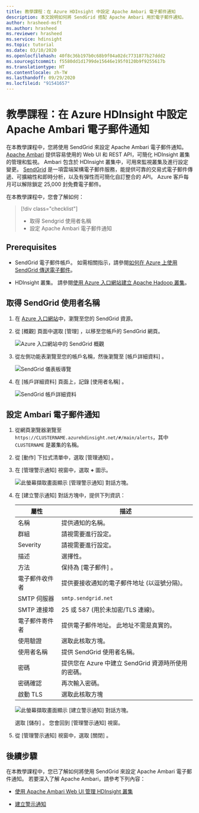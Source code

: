 ```yaml
---
title: 教學課程：在 Azure HDInsight 中設定 Apache Ambari 電子郵件通知
description: 本文說明如何將 SendGrid 搭配 Apache Ambari 用於電子郵件通知。
author: hrasheed-msft
ms.author: hrasheed
ms.reviewer: hrasheed
ms.service: hdinsight
ms.topic: tutorial
ms.date: 03/10/2020
ms.openlocfilehash: 40f8c36b197b0c68b9f04a02dc7731877b27ddd2
ms.sourcegitcommit: f5580dd1d1799de15646e195f0120b9f9255617b
ms.translationtype: HT
ms.contentlocale: zh-TW
ms.lasthandoff: 09/29/2020
ms.locfileid: "91541657"
---
```

# <a name="tutorial-configure-apache-ambari-email-notifications-in-azure-hdinsight"></a>教學課程：在 Azure HDInsight 中設定 Apache Ambari 電子郵件通知

在本教學課程中，您將使用 SendGrid 來設定 Apache Ambari 電子郵件通知。 [Apache Ambari](./hdinsight-hadoop-manage-ambari.md) 提供容易使用的 Web UI 和 REST API，可簡化 HDInsight 叢集的管理和監視。 Ambari 包含於 HDInsight 叢集中，可用來監視叢集及進行設定變更。 [SendGrid](https://sendgrid.com/solutions/) 是一項雲端架構電子郵件服務，能提供可靠的交易式電子郵件傳遞、可擴縮性和即時分析，以及有彈性而可簡化自訂整合的 API。 Azure 客戶每月可以解除鎖定 25,000 封免費電子郵件。

在本教學課程中，您會了解如何：

> [!div class="checklist"]
> * 取得 Sendgrid 使用者名稱
> * 設定 Apache Ambari 電子郵件通知

## <a name="prerequisites"></a>Prerequisites

* SendGrid 電子郵件帳戶。 如需相關指示，請參閱[如何在 Azure 上使用 SendGrid 傳送電子郵件](https://docs.microsoft.com/azure/sendgrid-dotnet-how-to-send-email)。

* HDInsight 叢集。 請參閱[使用 Azure 入口網站建立 Apache Hadoop 叢集](./hdinsight-hadoop-create-linux-clusters-portal.md)。

## <a name="obtain-sendgrid-username"></a>取得 SendGrid 使用者名稱

1. 在 [Azure 入口網站](https://portal.azure.com)中，瀏覽至您的 SendGrid 資源。

1. 從 [概觀] 頁面中選取 [管理]  ，以移至您帳戶的 SendGrid 網頁。

    ![Azure 入口網站中的 SendGrid 概觀](./media/apache-ambari-email/azure-portal-sendgrid-manage.png)

1. 從左側功能表瀏覽至您的帳戶名稱，然後瀏覽至 [帳戶詳細資料]  。

    ![SendGrid 儀表板導覽](./media/apache-ambari-email/sendgrid-dashboard-navigation.png)

1. 在 [帳戶詳細資料]  頁面上，記錄 [使用者名稱]  。

    ![SendGrid 帳戶詳細資料](./media/apache-ambari-email/sendgrid-account-details.png)

## <a name="configure-ambari-e-mail-notification"></a>設定 Ambari 電子郵件通知

1. 從網頁瀏覽器瀏覽至 `https://CLUSTERNAME.azurehdinsight.net/#/main/alerts`，其中 `CLUSTERNAME` 是叢集的名稱。

1. 從 [動作]  下拉式清單中，選取 [管理通知]  。

1. 在 [管理警示通知]  視窗中，選取 **+** 圖示。

    ![此螢幕擷取畫面顯示 [管理警示通知] 對話方塊。](./media/apache-ambari-email/azure-portal-create-notification.png)

1. 在 [建立警示通知]  對話方塊中，提供下列資訊：

    |屬性 |描述 |
    |---|---|
    |名稱|提供通知的名稱。|
    |群組|請視需要進行設定。|
    |Severity|請視需要進行設定。|
    |描述|選擇性。|
    |方法|保持為 [電子郵件]  。|
    |電子郵件收件者|提供要接收通知的電子郵件地址 (以逗號分隔)。|
    |SMTP 伺服器|`smtp.sendgrid.net`|
    |SMTP 連接埠|25 或 587 (用於未加密/TLS 連線)。|
    |電子郵件寄件者|提供電子郵件地址。 此地址不需是真實的。|
    |使用驗證|選取此核取方塊。|
    |使用者名稱|提供 SendGrid 使用者名稱。|
    |密碼|提供您在 Azure 中建立 SendGrid 資源時所使用的密碼。|
    |密碼確認|再次輸入密碼。|
    |啟動 TLS|選取此核取方塊|

    ![此螢幕擷取畫面顯示 [建立警示通知] 對話方塊。](./media/apache-ambari-email/ambari-create-alert-notification.png)

    選取 [儲存]  。 您會回到 [管理警示通知]  視窗。

1. 從 [管理警示通知]  視窗中，選取 [關閉]  。

## <a name="next-steps"></a>後續步驟

在本教學課程中，您已了解如何將使用 SendGrid 來設定 Apache Ambari 電子郵件通知。 若要深入了解 Apache Ambari，請參考下列內容：

* [使用 Apache Ambari Web UI 管理 HDInsight 叢集](./hdinsight-hadoop-manage-ambari.md)

* [建立警示通知](https://docs.cloudera.com/HDPDocuments/Ambari-latest/managing-and-monitoring-ambari/content/amb_create_an_alert_notification.html)
